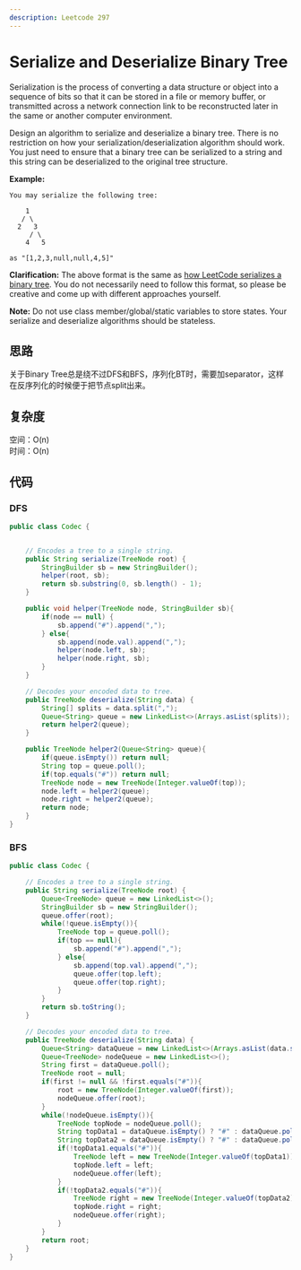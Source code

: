 ```yaml
---
description: Leetcode 297
---
```


# Serialize and Deserialize Binary Tree

Serialization is the process of converting a data structure or object into a sequence of bits so that it can be stored in a file or memory buffer, or transmitted across a network connection link to be reconstructed later in the same or another computer environment.

Design an algorithm to serialize and deserialize a binary tree. There is no restriction on how your serialization/deserialization algorithm should work. You just need to ensure that a binary tree can be serialized to a string and this string can be deserialized to the original tree structure.

**Example:** 

```text
You may serialize the following tree:

    1
   / \
  2   3
     / \
    4   5

as "[1,2,3,null,null,4,5]"
```

**Clarification:** The above format is the same as [how LeetCode serializes a binary tree](https://leetcode.com/faq/#binary-tree). You do not necessarily need to follow this format, so please be creative and come up with different approaches yourself.

**Note:** Do not use class member/global/static variables to store states. Your serialize and deserialize algorithms should be stateless.

## 思路

关于Binary Tree总是绕不过DFS和BFS，序列化BT时，需要加separator，这样在反序列化的时候便于把节点split出来。

## 复杂度

空间：O\(n\)  
时间：O\(n\)

## 代码

### DFS

```java
public class Codec {


    // Encodes a tree to a single string.
    public String serialize(TreeNode root) {
        StringBuilder sb = new StringBuilder();
        helper(root, sb);
        return sb.substring(0, sb.length() - 1);
    }

    public void helper(TreeNode node, StringBuilder sb){
        if(node == null) {
            sb.append("#").append(",");
        } else{
            sb.append(node.val).append(",");
            helper(node.left, sb);
            helper(node.right, sb);
        }
    }

    // Decodes your encoded data to tree.
    public TreeNode deserialize(String data) {
        String[] splits = data.split(",");
        Queue<String> queue = new LinkedList<>(Arrays.asList(splits));
        return helper2(queue);
    }

    public TreeNode helper2(Queue<String> queue){
        if(queue.isEmpty()) return null;
        String top = queue.poll();
        if(top.equals("#")) return null;
        TreeNode node = new TreeNode(Integer.valueOf(top));
        node.left = helper2(queue);
        node.right = helper2(queue);
        return node;
    }
}
```

### BFS

```java
public class Codec {

    // Encodes a tree to a single string.
    public String serialize(TreeNode root) {
        Queue<TreeNode> queue = new LinkedList<>();
        StringBuilder sb = new StringBuilder();
        queue.offer(root);
        while(!queue.isEmpty()){
            TreeNode top = queue.poll();
            if(top == null){
                sb.append("#").append(",");
            } else{
                sb.append(top.val).append(",");
                queue.offer(top.left);
                queue.offer(top.right);
            }
        }
        return sb.toString();
    }

    // Decodes your encoded data to tree.
    public TreeNode deserialize(String data) {
        Queue<String> dataQueue = new LinkedList<>(Arrays.asList(data.split(",")));
        Queue<TreeNode> nodeQueue = new LinkedList<>();
        String first = dataQueue.poll();
        TreeNode root = null;
        if(first != null && !first.equals("#")){
            root = new TreeNode(Integer.valueOf(first));
            nodeQueue.offer(root);
        }
        while(!nodeQueue.isEmpty()){
            TreeNode topNode = nodeQueue.poll();
            String topData1 = dataQueue.isEmpty() ? "#" : dataQueue.poll();
            String topData2 = dataQueue.isEmpty() ? "#" : dataQueue.poll();
            if(!topData1.equals("#")){
                TreeNode left = new TreeNode(Integer.valueOf(topData1));
                topNode.left = left;
                nodeQueue.offer(left);
            }
            if(!topData2.equals("#")){
                TreeNode right = new TreeNode(Integer.valueOf(topData2));
                topNode.right = right;
                nodeQueue.offer(right);
            }
        }
        return root;
    }
}
```



